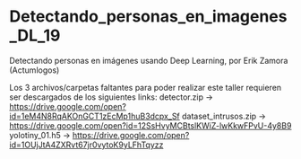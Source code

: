 # Detectando_personas_en_imagenes_DL_19
Detectando personas en imágenes usando Deep Learning, por Erik Zamora (Actumlogos)

Los 3 archivos/carpetas faltantes para poder realizar este taller requieren ser descargados de los siguientes links:
 detector.zip -> https://drive.google.com/open?id=1eM4N8RqAKOnGCT1zEcMp1huB3dcpx_Sf
 dataset_intrusos.zip -> https://drive.google.com/open?id=12SsHvyMCBtslKWiZ-lwKkwFPvU-4y8B9
 yolotiny_01.h5 -> https://drive.google.com/open?id=1OUjJtA4ZXRvt67jr0vytoK9yLFhTqyzz
